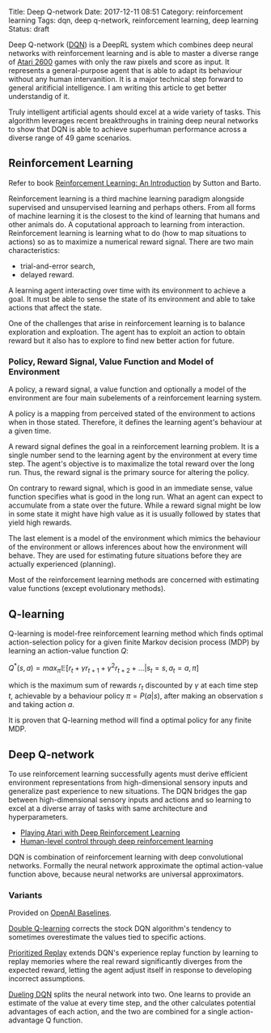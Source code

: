 Title: Deep Q-network
Date: 2017-12-11 08:51
Category: reinforcement learning
Tags: dqn, deep q-network, reinforcement learning, deep learning
Status: draft

Deep Q-network ([DQN][1]) is a DeepRL system which combines deep neural networks
with reinforcement learning and is able to master a diverse range of
[Atari 2600][3] games with only the raw pixels and score as input.
It represents a general-purpose agent that is able to adapt its
behaviour without any human intervanition.
It is a major technical step forward to general aritificial intelligence.
I am writing this article to get better understandig of it.

[1]: https://deepmind.com/research/dqn/ (DeepMind Blog Post)
[2]: https://www.youtube.com/watch?v=xN1d3qHMIEQ (Inside DeepMind Video)
[3]: https://en.wikipedia.org/wiki/Atari_2600 (Atari 2600 Wikipedia)

Truly intelligent artificial agents should excel at a wide variety of tasks.
This algorithm leverages recent breakthroughs in training deep neural networks
to show that DQN is able to achieve superhuman performance across a diverse
range of 49 game scenarios.

## Reinforcement Learning

Refer to book [Reinforcement Learning: An Introduction][4] by Sutton and Barto.

[4]: http://incompleteideas.net/book/bookdraft2017nov5.pdf
     (Sutton and Barto - Reinforcement Learning: An Introduction)

Reinforcement learning is a third machine learning paradigm alongside
supervised and unsupervised learning and perhaps others.
From all forms of machine learning it is the closest to the kind of learning
that humans and other animals do.
A coputational approach to learning from interaction.
Reinforcement learning is learning what to do (how to map situations to
actions) so as to maximize a numerical reward signal.
There are two main characteristics:

- trial-and-error search,
- delayed reward.

A learning agent interacting over time with its environment to achieve a goal.
It must be able to sense the state of its environment and able to take actions
that affect the state.

One of the challenges that arise in reinforcement learning is to balance
exploration and exploation.
The agent has to exploit an action to obtain reward but it also has to explore
to find new better action for future.

### Policy, Reward Signal, Value Function and Model of Environment

A policy, a reward signal, a value function and optionally a model of the
environment are four main subelements of a reinforcement learning system.

A policy is a mapping from perceived stated of the environment to actions
when in those stated. Therefore, it defines the learning agent's behaviour
at a given time.

A reward signal defines the goal in a reinforcement learning problem.
It is a single number send to the learning agent by the environment at every
time step.
The agent's objective is to maximalize the total reward over the long run.
Thus, the reward signal is the primary source for altering the policy.

On contrary to reward signal, which is good in an immediate sense,
value function specifies what is good in the long run.
What an agent can expect to accumulate from a state over the future.
While a reward signal might be low in some state it might have high value
as it is usually followed by states that yield high rewards.

The last element is a model of the environment which mimics the behaviour
of the environment or allows inferences about how the environment will behave.
They are used for estimating future situations before they are actually
experienced (planning).

Most of the reinforcement learning methods are concerned with estimating value
functions (except evolutionary methods).

## Q-learning

Q-learning is model-free reinforcement learning method which finds optimal
action-selection policy for a given finite Markov decision process (MDP)
by learning an action-value function $Q$:

$Q^{*}(s, a) = max_{\pi} \mathbb{E}[r_t + \gamma r_{t + 1} + \gamma ^ 2
r_{t + 2} + \dots | s_t = s, a_t = a, \pi]$

which is the maximum sum of rewards $r_t$ discounted by $\gamma$ at each time
step $t$, achievable by a behaviour policy $\pi = P(a|s)$,
after making an observation $s$ and taking action $a$.

It is proven that Q-learning method will find a optimal policy
for any finite MDP.

[5]: http://www.cs.rhul.ac.uk/~chrisw/thesis.html
     (Learning from Delayed Rewards)
[6]: https://link.springer.com/article/10.1007/BF00992698
     (Technical Note Q-learning)

## Deep Q-network

To use reinforcement learning successfully agents must derive efficient
environment representations from high-dimensional sensory inputs
and generalize past experience to new situations.
The DQN bridges the gap between high-dimensional sensory inputs and actions
and so learning to excel at a diverse array of tasks
with same architecture and hyperparameters.

- [Playing Atari with Deep Reinforcement Learning][7]
- [Human-level control through deep reinforcement learning][6]

[6]: https://www.nature.com/articles/nature14236 (DQN Paper)
[7]: https://www.cs.toronto.edu/~vmnih/docs/dqn.pdf
     (Playing Atari with Deep Reinforcement Learning)

DQN is combination of reinforcement learning with deep convolutional networks.
Formally the neural network approximate the optimal action-value function
above, because neural networks are universal approximators.

### Variants

Provided on [OpenAI Baselines][8].

[Double Q-learning][9] corrects the stock DQN algorithm's tendency to sometimes
overestimate the values tied to specific actions.

[Prioritized Replay][10] extends DQN's experience replay function by learning
to replay memories where the real reward significantly diverges from the
expected reward, letting the agent adjust itself in response to developing
incorrect assumptions.

[Dueling DQN][11] splits the neural network into two.
One learns to provide an estimate of the value at every time step,
and the other calculates potential advantages of each action,
and the two are combined for a single action-advantage Q function.

[8]: https://blog.openai.com/openai-baselines-dqn/ (OpenAI Baselines)
[9]: https://arxiv.org/abs/1509.06461
     (Deep Reinforcement Learning with Double Q-learning)
[10]: https://arxiv.org/abs/1511.05952 (Prioritized Experience Replay)
[11]: https://arxiv.org/abs/1511.06581
      (Dueling Network Architectures for Deep Reinforcement Learning)
